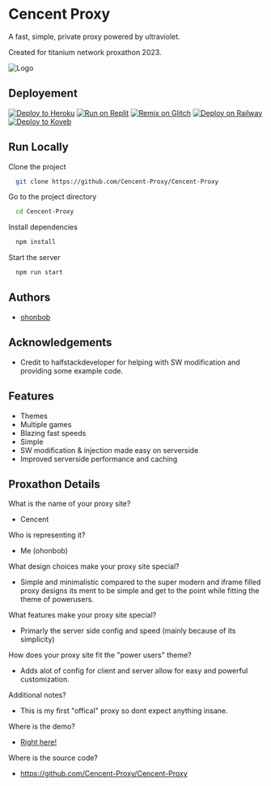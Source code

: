 
# Cencent Proxy

A fast, simple, private proxy powered by ultraviolet.

Created for titanium network proxathon 2023.




![Logo](https://i.ibb.co/D1Hq5By/Screenshot-2023-07-17-142551.png)

## Deployement

[![Deploy to Heroku](https://binbashbanana.github.io/deploy-buttons/buttons/remade/heroku.svg)](https://heroku.com/deploy/?template=https://github.com/Thisisanalthowcool/Cencent-Proxy)
[![Run on Replit](https://binbashbanana.github.io/deploy-buttons/buttons/remade/replit.svg)](https://replit.com/github/Thisisanalthowcool/Cencent-Proxy)
[![Remix on Glitch](https://binbashbanana.github.io/deploy-buttons/buttons/remade/glitch.svg)](https://glitch.com/edit/#!/import/github/Thisisanalthowcool/Cencent-Proxy)
[![Deploy on Railway](https://binbashbanana.github.io/deploy-buttons/buttons/remade/railway.svg)](https://railway.app/new/template?template=https://github.com/Thisisanalthowcool/Cencent-Proxy)
[![Deploy to Koyeb](https://binbashbanana.github.io/deploy-buttons/buttons/remade/koyeb.svg)](https://app.koyeb.com/deploy?type=git&repository=github.com/Thisisanalthowcool/Cencent-Proxy&branch=main&name=Cencent)

## Run Locally

Clone the project

```bash
  git clone https://github.com/Cencent-Proxy/Cencent-Proxy
```

Go to the project directory

```bash
  cd Cencent-Proxy
```

Install dependencies

```bash
  npm install
```

Start the server

```bash
  npm run start
```


## Authors

- [ohonbob](https://discord.com)


## Acknowledgements

 - Credit to halfstackdeveloper for helping with SW modification and providing some example code.

## Features

- Themes
- Multiple games
- Blazing fast speeds
- Simple
- SW modification & injection made easy on serverside
- Improved serverside performance and caching


## Proxathon Details

What is the name of your proxy site?

- Cencent

Who is representing it?

- Me (ohonbob)

What design choices make your proxy site special?

- Simple and minimalistic compared to the super modern and iframe filled proxy designs its ment to be simple and get to the point while fitting the theme of powerusers.

What features make your proxy site special?

- Primarly the server side config and speed (mainly because of its simplicity)

How does your proxy site fit the "power users" theme?

- Adds alot of config for client and server allow for easy and powerful customization.

Additional notes?

- This is my first "offical" proxy so dont expect anything insane.

Where is the demo?

- [Right here!](https://cencent.onrender.com)

Where is the source code?

- https://github.com/Cencent-Proxy/Cencent-Proxy

